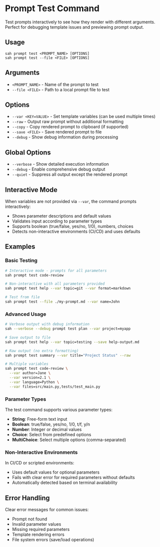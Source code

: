 # Prompt Test Command

Test prompts interactively to see how they render with different arguments.
Perfect for debugging template issues and previewing prompt output.

## Usage
```
sah prompt test <PROMPT_NAME> [OPTIONS]
sah prompt test --file <FILE> [OPTIONS]
```

## Arguments

- `<PROMPT_NAME>` - Name of the prompt to test
- `--file <FILE>` - Path to a local prompt file to test

## Options

- `--var <KEY=VALUE>` - Set template variables (can be used multiple times)
- `--raw` - Output raw prompt without additional formatting
- `--copy` - Copy rendered prompt to clipboard (if supported)
- `--save <FILE>` - Save rendered prompt to file
- `--debug` - Show debug information during processing

## Global Options

- `--verbose` - Show detailed execution information
- `--debug` - Enable comprehensive debug output
- `--quiet` - Suppress all output except the rendered prompt

## Interactive Mode

When variables are not provided via `--var`, the command prompts interactively:

- Shows parameter descriptions and default values
- Validates input according to parameter types
- Supports boolean (true/false, yes/no, 1/0), numbers, choices
- Detects non-interactive environments (CI/CD) and uses defaults

## Examples

### Basic Testing
```bash
# Interactive mode - prompts for all parameters
sah prompt test code-review

# Non-interactive with all parameters provided  
sah prompt test help --var topic=git --var format=markdown

# Test from file
sah prompt test --file ./my-prompt.md --var name=John
```

### Advanced Usage
```bash
# Verbose output with debug information
sah --verbose --debug prompt test plan --var project=myapp

# Save output to file
sah prompt test help --var topic=testing --save help-output.md

# Raw output (no extra formatting)
sah prompt test summary --var title="Project Status" --raw

# Multiple variables
sah prompt test code-review \
  --var author=Jane \
  --var version=2.1 \
  --var language=Python \
  --var files=src/main.py,tests/test_main.py
```

### Parameter Types

The test command supports various parameter types:

- **String**: Free-form text input
- **Boolean**: true/false, yes/no, 1/0, t/f, y/n
- **Number**: Integer or decimal values
- **Choice**: Select from predefined options  
- **MultiChoice**: Select multiple options (comma-separated)

### Non-Interactive Environments

In CI/CD or scripted environments:
- Uses default values for optional parameters
- Fails with clear error for required parameters without defaults
- Automatically detected based on terminal availability

## Error Handling

Clear error messages for common issues:
- Prompt not found
- Invalid parameter values
- Missing required parameters
- Template rendering errors
- File system errors (save/load operations)